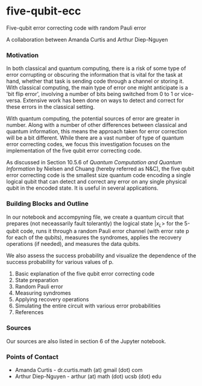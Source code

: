 # five-qubit-ecc
Five-qubit error correcting code with random Pauli error

A collaboration between Amanda Curtis and Arthur Diep-Nguyen

### Motivation

In both classical and quantum computing, there is a risk of some type of error corrupting or obscuring the information that is vital for the task at hand, whether that task is sending code through a channel or storing it. With classical computing, the main type of error one might anticipate is a 'bit flip error', involving a number of bits being switched from 0 to 1 or vice-versa. Extensive work has been done on ways to detect and correct for these errors in the classical setting. 

With quantum computing, the potential sources of error are greater in number. Along with a number of other differences between classical and quantum information, this means the approach taken for error correction will be a bit different. While there are a vast number of type of quantum error correcting codes, we focus this investigation focuses on the implementation of the five qubit error correcting code.   

As discussed in Section 10.5.6 of *Quantum Computation and Quantum Information* by Nielsen and Chuang (hereby referred as N&C), the five qubit error correcting code is the smallest size quantum code encoding a single logical qubit that can detect and correct any error on any single physical qubit in the encoded state. It is useful in several applications.


### Building Blocks and Outline 

In our notebook and accompyning file, we create a quantum circuit that prepares (not neceassarily fault tolerantly) the logical state $|x_L>$ for the 5-qubit code, runs it through a random Pauli error channel (with error rate p for each of the qubits), measures the syndromes, applies the recovery operations (if needed), and measures the data qubits.

We also assess the success probability and visualize the dependence of the success probability for various values of p.

1. Basic explanation of the five qubit error correcting code
2. State preparation
3. Random Pauli error
4. Measuring syndromes
5. Applying recovery operations
6. Simulating the entire circuit with various error probabilities
7. References

### Sources 

Our sources are also listed in section 6 of the Jupyter notebook. 

### Points of Contact 

- Amanda Curtis - dr.curtis.math (at) gmail (dot) com
- Arthur Diep-Nguyen - arthur (at) math (dot) ucsb (dot) edu


